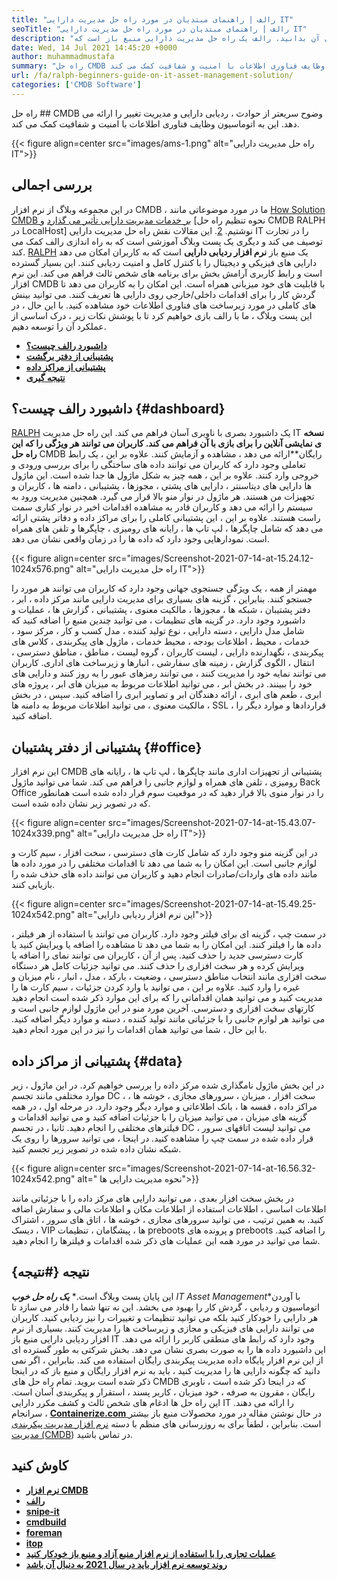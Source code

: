 ```yaml
---
title: "رالف | راهنمای مبتدیان در مورد راه حل مدیریت دارایی IT" 
seoTitle: "رالف | راهنمای مبتدیان در مورد راه حل مدیریت دارایی IT" 
description: "این آموزش را دنبال کنید تا در مورد رالف و ویژگی های آن بدانید. رالف یک راه حل مدیریت دارایی منبع باز است که API REST ، ردیابی دارایی و موارد دیگر را ارائه می دهد." 
date: Wed, 14 Jul 2021 14:45:20 +0000
author: muhammadmustafa
summary: "راه حل CMDB وضوح سریعتر از حوادث ، ردیابی دارایی و مدیریت تغییر را ارائه می دهد. این به اتوماسیون وظایف فناوری اطلاعات با امنیت و شفافیت کمک می کند." 
url: /fa/ralph-beginners-guide-on-it-asset-management-solution/
categories: ['CMDB Software']
---
```


راه حل ## CMDB وضوح سریعتر از حوادث ، ردیابی دارایی و مدیریت تغییر را ارائه می دهد. این به اتوماسیون وظایف فناوری اطلاعات با امنیت و شفافیت کمک می کند.

{{< figure align=center src="images/ams-1.png" alt="راه حل مدیریت دارایی IT">}}


## **بررسی اجمالی** 
در این مجموعه وبلاگ از نرم افزار CMDB ، ما در مورد موضوعاتی مانند [How Solution CMDB بر خدمات مدیریت دارایی تأثیر می گذارد][1] و [نحوه تنظیم راه حل CMDB RALPH در LocalHost] نوشتیم. [2]. این مقالات نقش راه حل مدیریت دارایی IT را در تجارت توصیف می کند و دیگری یک پست وبلاگ آموزشی است که به راه اندازی رالف کمک می کند. [RALPH][3] یک منبع باز **نرم افزار ردیابی دارایی** است که به کاربران امکان می دهد دارایی های فیزیکی و دیجیتال را با کنترل کامل و امنیت ردیابی کنند. این بسیار گسترده است و رابط کاربری آرامش بخش برای برنامه های شخص ثالث فراهم می کند. این نرم افزار CMDB با قابلیت های خود میزبانی همراه است. این امکان را به کاربران می دهد تا گردش کار را برای اقدامات داخلی/خارجی روی دارایی ها تعریف کنند. می توانید بینش های کاملی در مورد زیرساخت های فناوری اطلاعات خود مشاهده کنید. با این حال ، در این پست وبلاگ ، ما با رالف بازی خواهیم کرد تا با پوشش نکات زیر ، درک اساسی از عملکرد آن را توسعه دهیم.
* **[داشبورد رالف چیست؟][4]** 
* [ **پشتیبانی از دفتر برگشت** ][5]
* **[پشتیبانی از مراکز داده][6]** 
* [ **نتیجه گیری** ][7]

## داشبورد رالف چیست؟ {#dashboard}

[RALPH][3] یک داشبورد بصری با ناوبری آسان فراهم می کند. این راه حل مدیریت IT **نسخه ی نمایشی آنلاین را برای بازی با آن فراهم می کند. کاربران می توانند هر ویژگی را که این راه حل** CMDB رایگان**ارائه می دهد ، مشاهده و آزمایش کنند. علاوه بر این ، یک رابط تعاملی وجود دارد که کاربران می توانند داده های ساختگی را برای بررسی ورودی و خروجی وارد کنند. علاوه بر این ، همه چیز به شکل ماژول ها جدا شده است. این ماژول ها دارایی های دیتاسنتر ، دارایی های پشتی ، مجوزها ، پشتیبانی ، دامنه ها ، کاربران و تجهیزات من هستند. هر ماژول در نوار منو بالا قرار می گیرد. همچنین مدیریت ورود به سیستم را ارائه می دهد و کاربران قادر به مشاهده اقدامات اخیر در نوار کناری سمت راست هستند. علاوه بر این ، این پشتیبانی کاملی را برای مراکز داده و دفاتر پشتی ارائه می دهد که شامل چاپگرها ، لپ تاپ ها ، رایانه های رومیزی ، چاپگرها و تلفن های همراه است. نمودارهایی وجود دارد که داده ها را در زمان واقعی نشان می دهد.

{{< figure align=center src="images/Screenshot-2021-07-14-at-15.24.12-1024x576.png" alt="راه حل مدیریت دارایی IT">}}

مهمتر از همه ، یک ویژگی جستجوی جهانی وجود دارد که کاربران می توانند هر مورد را جستجو کنند. بنابراین ، گزینه های بسیاری برای مدیریت دارایی مانند مرکز داده ، ابر ، دفتر پشتیبان ، شبکه ها ، مجوزها ، مالکیت معنوی ، پشتیبانی ، گزارش ها ، عملیات و داشبورد وجود دارد. در گزینه های تنظیمات ، می توانید چندین منبع را اضافه کنید که شامل مدل دارایی ، دسته دارایی ، نوع تولید کننده ، مدل کسب و کار ، مرکز سود ، خدمات ، محیط ، اطلاعات بودجه ، محیط خدمات ، ماژول های پیکربندی ، کلاس های پیکربندی ، نگهدارنده دارایی ، لیست کاربران ، گروه لیست ، مناطق ، مناطق دسترسی ، انتقال ، الگوی گزارش ، زمینه های سفارشی ، انبارها و زیرساخت های اداری. کاربران می توانند نمایه خود را مدیریت کنند ، می توانند رمزهای عبور را به روز کنند و دارایی های خود را ببینند. در بخش ابر ، می توانید اطلاعات مربوط به میزبان های ابر ، پروژه های ابری ، طعم های ابری ، ارائه دهندگان ابر و تصاویر ابری را اضافه کنید. سپس ، در بخش مالکیت معنوی ، می توانید اطلاعات مربوط به دامنه ها ، SSL ، قراردادها و موارد دیگر را اضافه کنید.

## پشتیبانی از دفتر پشتیبان {#office}

این نرم افزار CMDB پشتیبانی از تجهیزات اداری مانند چاپگرها ، لپ تاپ ها ، رایانه های رومیزی ، تلفن های همراه و لوازم جانبی را فراهم می کند. شما می توانید ماژول Back Office را در نوار منوی بالا قرار دهید که در موقعیت سوم قرار داده شده است همانطور که در تصویر زیر نشان داده شده است.

{{< figure align=center src="images/Screenshot-2021-07-14-at-15.43.07-1024x339.png" alt="راه حل مدیریت دارایی IT">}}

در این گزینه منو وجود دارد که شامل کارت های دسترسی ، سخت افزار ، سیم کارت و لوازم جانبی است. این امکان را به شما می دهد تا اقدامات مختلفی را در مورد داده ها مانند داده های واردات/صادرات انجام دهید و کاربران می توانند داده های حذف شده را بازیابی کنند.

{{< figure align=center src="images/Screenshot-2021-07-14-at-15.49.25-1024x542.png" alt="این نرم افزار ردیابی دارایی">}}

در سمت چپ ، گزینه ای برای فیلتر وجود دارد. کاربران می توانند با استفاده از هر فیلتر ، داده ها را فیلتر کنند. این امکان را به شما می دهد تا مشاهده را اضافه یا ویرایش کنید یا کارت دسترسی جدید را حذف کنید. پس از آن ، کاربران می توانند نمای را اضافه یا ویرایش کرده و هر سخت افزاری را حذف کنند. می توانید جزئیات کامل هر دستگاه سخت افزاری مانند انتخاب مناطق دسترسی ، وضعیت ، بارکد ، مدل ، انبار ، نام میزبان و غیره را وارد کنید. علاوه بر این ، می توانید با وارد کردن جزئیات ، سیم کارت ها را مدیریت کنید و می توانید همان اقداماتی را که برای این موارد ذکر شده است انجام دهید کارتهای سخت افزاری و دسترسی. آخرین مورد منو در این ماژول لوازم جانبی است و می توانید هر لوازم جانبی را با جزئیاتی مانند تولید کننده ، دسته و موارد دیگر اضافه کنید. با این حال ، شما می توانید همان اقدامات را نیز در این مورد انجام دهید.

## پشتیبانی از مراکز داده {#data}

در این بخش ماژول نامگذاری شده مرکز داده را بررسی خواهیم کرد. در این ماژول ، زیر موارد مختلفی مانند تجسم DC ، سخت افزار ، میزبان ، سرورهای مجازی ، خوشه ها ، مراکز داده ، قفسه ها ، بانک اطلاعاتی و موارد دیگر وجود دارد. در مرحله اول ، در همه گزینه های میزبان ، می توانید میزبان را با جزئیات اضافه کنید و می توانید اقدامات و فیلترهای مختلفی را انجام دهید. ثانیا ، در تجسم DC ، می توانید لیست اتاقهای سرور قرار داده شده در سمت چپ را مشاهده کنید. در اینجا ، می توانید سرورها را روی یک شبکه نشان داده شده در تصویر زیر تجسم کنید.

{{< figure align=center src="images/Screenshot-2021-07-14-at-16.56.32-1024x542.png" alt=" نحوه مدیریت دارایی ها">}}

در بخش سخت افزار بعدی ، می توانید دارایی های مرکز داده را با جزئیاتی مانند اطلاعات اساسی ، اطلاعات استفاده از اطلاعات مکان و اطلاعات مالی و سفارش اضافه کنید. به همین ترتیب ، می توانید سرورهای مجازی ، خوشه ها ، اتاق های سرور ، اشتراک دیسک ، VIP ها ، پیشگامان ، تنظیمات preboots و پرونده های preboots را اضافه کنید. شما می توانید در مورد همه این عملیات های ذکر شده اقدامات و فیلترها را انجام دهید.

## نتیجه {#نتیجه}

این پایان پست وبلاگ است.* ***یک راه حل خوب** IT Asset Management**با آوردن اتوماسیون و ردیابی ، گردش کار را بهبود می بخشد. این نه تنها شما را قادر می سازد تا هر دارایی را خودکار کنید بلکه می توانید تنظیمات و تغییرات را نیز ردیابی کنید. کاربران می توانند دارایی های فیزیکی و مجازی و زیرساخت ها را مدیریت کنند. بسیاری از نرم افزار ردیابی دارایی منبع باز IT وجود دارد که رابط های منطقی کاربر را ارائه می دهد. این داشبورد داده ها را به صورت بصری نشان می دهد. بخش شرکتی به طور گسترده ای از این نرم افزار پایگاه داده مدیریت پیکربندی رایگان استفاده می کند. بنابراین ، اگر نمی دانید که چگونه دارایی ها را مدیریت کنید ، باید به نرم افزار رایگان و منبع باز که در اینجا ذکر شده است بروید. تمام راه حل های CMDB که در اینجا ذکر شده است ، ناوبری رایگان ، مقرون به صرفه ، خود میزبان ، کاربر پسند ، استقرار و پیکربندی آسان است. این راه حل ها ادغام های شخص ثالث و کشف مکرر دارایی IT را ارائه می دهند.
سرانجام ، [ **Containerize.com** ][8] در حال نوشتن مقاله در مورد محصولات منبع باز بیشتر است. بنابراین ، لطفاً برای به روزرسانی های منظم با دسته [نرم افزار مدیریت پیکربندی مدیریت (CMDB][9]) در تماس باشید.

## کاوش کنید
* **[نرم افزار CMDB][9]** 
* **[رالف][3]** 
* [ **snipe-it** ][10]
* [ **cmdbuild** ][11]
* **[foreman][12]** 
* **[itop][13]** 
* [ **عملیات تجاری را با استفاده از نرم افزار منبع آزاد و منبع باز خودکار کنید** ][14]
* **[روند توسعه نرم افزار باید در سال 2021 به دنبال آن باشد][15]** 



[1]: https://blog.containerize.com/cmdb-software/how-cmdb-solution-influences-it-asset-management-services/
[2]: https://blog.containerize.com/cmdb-software/how-to-set-up-cmdb-solution-ralph-on-localhost/
[3]: https://products.containerize.com/cmdb-software/ralph/
[4]: #dashboard
[5]: #office
[6]: #data
[7]: #Conclusion
[8]: https://www.containerize.com/
[9]: https://products.containerize.com/cmdb-software/
[10]: https://products.containerize.com/cmdb-software/snipe-it/
[11]: https://products.containerize.com/cmdb-software/cmdbuild/
[12]: https://products.containerize.com/cmdb-software/foreman/
[13]: https://products.containerize.com/cmdb-software/itop/
[14]: https://blog.containerize.com/blogging/automate-business-operations-using-open-source-software/
[15]: https://blog.containerize.com/blockchain-platforms/software-development-trends-to-look-out-for-in-2021/
